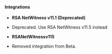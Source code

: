 
#### Integrations
- **RSA NetWitness v11.1 (Deprecated)**
- Deprecated. Use RSA NetWitness v11.5 instead

- **RSANetWitnessv115**
- Removed integration from Beta.
